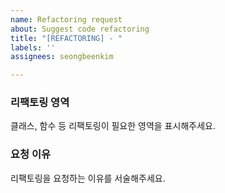```yaml
---
name: Refactoring request
about: Suggest code refactoring
title: "[REFACTORING] - "
labels: ''
assignees: seongbeenkim

---
```


### 리팩토링 영역
클래스, 함수 등 리팩토링이 필요한 영역을 표시해주세요.

### 요청 이유
리팩토링을 요청하는 이유를 서술해주세요.
